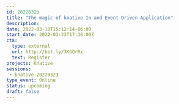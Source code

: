 ```yaml
---
id: 20220323
title: "The magic of knative In and Event Driven Application"
description: 
date: 2022-03-10T15:12:14-06:00
start_date: 2022-03-23T17:30:00Z
cta: 
  type: external
  url: http://bit.ly/3KGQrRx
  text: Register
projects: Knative
sessions: 
 - knative-20220323
type_event: Online
status: upcoming
draft: false
---
```




